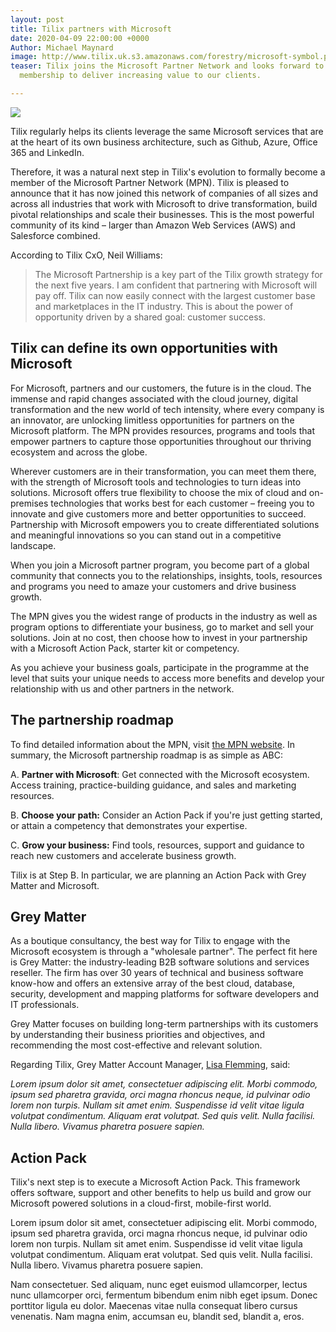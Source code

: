 ```yaml
---
layout: post
title: Tilix partners with Microsoft
date: 2020-04-09 22:00:00 +0000
Author: Michael Maynard
image: http://www.tilix.uk.s3.amazonaws.com/forestry/microsoft-symbol.png
teaser: Tilix joins the Microsoft Partner Network and looks forward to leveraging
  membership to deliver increasing value to our clients.

---
```

![](http://www.tilix.uk.s3.amazonaws.com/forestry/microsoft-logo.png)

Tilix regularly helps its clients leverage the same Microsoft services that are at the heart of its own business architecture, such as Github, Azure, Office 365 and LinkedIn.

Therefore, it was a natural next step in Tilix's evolution to formally become a member of the Microsoft Partner Network (MPN). Tilix is pleased to announce that it has now joined this network of companies of all sizes and across all industries that work with Microsoft to drive transformation, build pivotal relationships and scale their businesses. This is the most powerful community of its kind – larger than Amazon Web Services (AWS) and Salesforce combined.

According to Tilix CxO, Neil Williams:

> The Microsoft Partnership is a key part of the Tilix growth strategy for the next five years. I am confident that partnering with Microsoft will pay off. Tilix can now easily connect with the largest customer base and marketplaces in the IT industry. This is about the power of opportunity driven by a shared goal: customer success.

## Tilix can define its own opportunities with Microsoft

For Microsoft, partners and our customers, the future is in the cloud. The immense and rapid changes associated with the cloud journey, digital transformation and the new world of tech intensity, where every company is an innovator, are unlocking limitless opportunities for partners on the Microsoft platform. The MPN provides resources, programs and tools that empower partners to capture those opportunities throughout our thriving ecosystem and across the globe.

Wherever customers are in their transformation, you can meet them there, with the strength of Microsoft tools and technologies to turn ideas into solutions. Microsoft offers true flexibility to choose the mix of cloud and on-premises technologies that works best for each customer – freeing you to innovate and give customers more and better opportunities to succeed. Partnership with Microsoft empowers you to create differentiated solutions and meaningful innovations so you can stand out in a competitive landscape.

When you join a Microsoft partner program, you become part of a global community that connects you to the relationships, insights, tools, resources and programs you need to amaze your customers and drive business growth.

The MPN gives you the widest range of products in the industry as well as program options to differentiate your business, go to market and sell your solutions. Join at no cost, then choose how to invest in your partnership with a Microsoft Action Pack, starter kit or competency.

As you achieve your business goals, participate in the programme at the level that suits your unique needs to access more benefits and develop your relationship with us and other partners in the network.

## The partnership roadmap

To find detailed information about the MPN, visit [the MPN website](https://partner.microsoft.com/en-GB/). In summary, the Microsoft partnership roadmap is as simple as ABC:

A. **Partner with Microsoft**: Get connected with the Microsoft ecosystem. Access training, practice-building guidance, and sales and marketing resources.

B. **Choose your path:** Consider an Action Pack if you're just getting started, or attain a competency that demonstrates your expertise.

C. **Grow your business:** Find tools, resources, support and guidance to reach new customers and accelerate business growth.

Tilix is at Step B. In particular, we are planning an Action Pack with Grey Matter and Microsoft.

## Grey Matter

As a boutique consultancy, the best way for Tilix to engage with the Microsoft ecosystem is through a "wholesale partner". The perfect fit here is Grey Matter: the industry-leading B2B software solutions and services reseller. The firm has over 30 years of technical and business software know-how and offers an extensive array of the best cloud, database, security, development and mapping platforms for software developers and IT professionals.

Grey Matter focuses on building long-term partnerships with its customers by understanding their business priorities and objectives, and recommending the most cost-effective and relevant solution.

Regarding Tilix, Grey Matter Account Manager, [Lisa Flemming](https://www.linkedin.com/in/lisa-flemming-2ba79517/), said:

_Lorem ipsum dolor sit amet, consectetuer adipiscing elit. Morbi commodo, ipsum sed pharetra gravida, orci magna rhoncus neque, id pulvinar odio lorem non turpis. Nullam sit amet enim. Suspendisse id velit vitae ligula volutpat condimentum. Aliquam erat volutpat. Sed quis velit. Nulla facilisi. Nulla libero. Vivamus pharetra posuere sapien._

## Action Pack

Tilix's next step is to execute a Microsoft Action Pack. This framework offers software, support and other benefits to help us build and grow our Microsoft powered solutions in a cloud-first, mobile-first world.

Lorem ipsum dolor sit amet, consectetuer adipiscing elit. Morbi commodo, ipsum sed pharetra gravida, orci magna rhoncus neque, id pulvinar odio lorem non turpis. Nullam sit amet enim. Suspendisse id velit vitae ligula volutpat condimentum. Aliquam erat volutpat. Sed quis velit. Nulla facilisi. Nulla libero. Vivamus pharetra posuere sapien.

Nam consectetuer. Sed aliquam, nunc eget euismod ullamcorper, lectus nunc ullamcorper orci, fermentum bibendum enim nibh eget ipsum. Donec porttitor ligula eu dolor. Maecenas vitae nulla consequat libero cursus venenatis. Nam magna enim, accumsan eu, blandit sed, blandit a, eros.